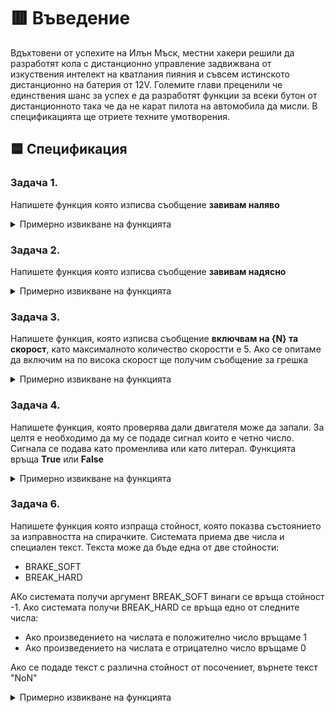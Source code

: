 # 🟥 Въведение
Вдъхтовени от успехите на Илън Мъск, местни хакери решили да разработят кола с дистанционно управление задвижвана от изкуствения интелект на кватлания пияния и съвсем истинското дистанционно на батерия от 12V. Големите глави преценили че единствения шанс за успех е да разработят функции за всеки бутон от дистанционното така че да не карат пилота на автомобила да мисли. В спецификацията ще отриете техните умотворения.

## **🟦** Спецификация


### Задача 1.
Напишете функция която изписва съобщение **завивам наляво**

<details>
<summary>Примерно извикване на функцията</summary>
    
```python
    turn_left()
```
</details>

### Задача 2.
Напишете функция която изписва съобщение **завивам надясно**

<details>
<summary>Примерно извикване на функцията</summary>
```python
    turn_right()
```
</details>

### Задача 3.
Напишете функция, която изписва съобщение **включвам на {N} та скорост**, като максималното количество скоростти е 5. Ако се опитаме да включим на по висока скорост ще получим съобщение за грешка

<details>
<summary>Примерно извикване на функцията</summary>
```python
    shift_gear(5)
```
</details>

### Задача 4.
Напишете функция, която проверява дали двигателя може да запали. За целтя е необходимо да му се подаде сигнал които е четно число. Сигнала се подава като променлива или като литерал. Функцията връща **True** или **False**

<details>
<summary>Примерно извикване на функцията</summary>
```python
    can_start_engine(5) 
    # False

    can_start_engine(4) 
    # True    
```
</details>

### Задача 5.
Напишете функция, която проверява дали системата за запалване е изправна. Функцията приема две числа. Ако сбора на тези числа е по голям от 15, в противен случай не може

<details>
<summary>Примерно извикване на функцията</summary>
```python
    is_electric_system_ok(5, 10) 
    # False

    is_electric_system_ok(5, 15) 
    # True    
```
</details>

### Задача 6.
Напишете функция която изпраща стойност, която показва състоянието за изправността на спирачките. Системата приема две числа и специален текст. 
Текста може да бъде една от две стойности:
- BRAKE_SOFT
- BREAK_HARD

АКо системата получи аргумент BREAK_SOFT винаги се връща стойност -1.
Ако системата получи BREAK_HARD се връща едно от следните числа:
- Ако произведението на числата е положително число връщаме 1
- Ако произведението на числата е отрицателно число връщаме 0

Ако се подаде текст с различна стойност от посочениет, върнете текст "NoN"

<details>
<summary>Примерно извикване на функцията</summary>
```python
    is_break_system_ok(5, 10, "BREAK_SOFT") 
    # -1

    is_break_system_ok(5, 10, "BREAK_HARD") 
    # 1

    is_break_system_ok(-5, 10, "BREAK_HARD") 
    # 0

    is_break_system_ok(-5, 10, "BREAK_MID") 
    # "NoN"        
```
</details>

